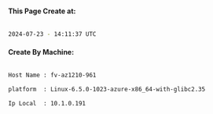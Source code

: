 
   
#### This Page Create at:

```bash

2024-07-23 - 14:11:37 UTC

```

#### Create By Machine:

```bash

Host Name : fv-az1210-961

platform  : Linux-6.5.0-1023-azure-x86_64-with-glibc2.35

Ip Local  : 10.1.0.191

```

